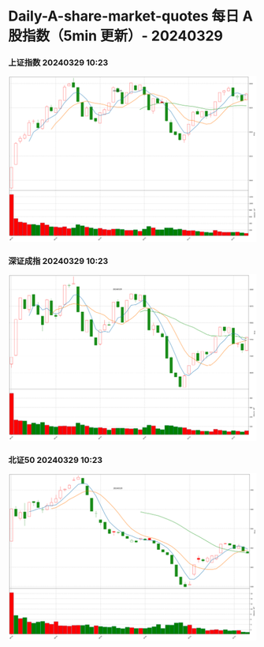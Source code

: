 
# Daily-A-share-market-quotes 每日 A 股指数（5min 更新）- 20240329

### 上证指数 20240329 10:23
![](./fig/2024/3/20240329-sh000001.png)

### 深证成指 20240329 10:23
![](./fig/2024/3/20240329-sz399001.png)

### 北证50 20240329 10:23
![](./fig/2024/3/20240329-bj899050.png)
